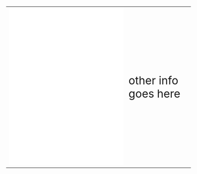 

<table border="0">

 <tr>
    <td><img src="/github-metrics.svg" alt="Metrics" width="100%"></td>
    <td><p style="font-size:30px">other info goes here</p></td>
 </tr>
</table>

<!--
**srahabib/srahabib** is a ✨ _special_ ✨ repository because its `README.md` (this file) appears on your GitHub profile.

Here are some ideas to get you started:

- 🔭 I’m currently working on ...
- 🌱 I’m currently learning ...
- 👯 I’m looking to collaborate on ...
- 🤔 I’m looking for help with ...
- 💬 Ask me about ...
- 📫 How to reach me: ....
- 😄 Pronouns: ...
- ⚡ Fun fact: ...
-->
